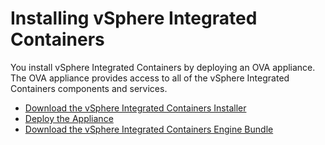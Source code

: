 # Installing vSphere Integrated Containers #

You install vSphere Integrated Containers by deploying an OVA appliance. The OVA appliance provides access to all of the vSphere Integrated Containers components and services.

- [Download the vSphere Integrated Containers Installer](download_vic.md)
- [Deploy the Appliance](deploy_vic_appliance.md)
- [Download the vSphere Integrated Containers Engine Bundle](vic_engine_bundle.md)